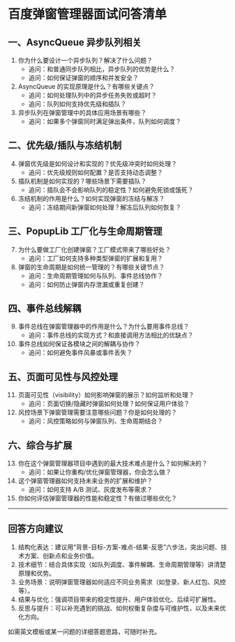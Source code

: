 # 百度弹窗管理器面试问答清单

## 一、AsyncQueue 异步队列相关
1. 你为什么要设计一个异步队列？解决了什么问题？
   - 追问：和普通同步队列相比，异步队列的优势是什么？
   - 追问：如何保证弹窗的顺序和并发安全？
2. AsyncQueue 的实现原理是什么？有哪些关键点？
   - 追问：如何处理队列中的异步任务失败或超时？
   - 追问：队列如何支持优先级和插队？
3. 异步队列在弹窗管理中的具体应用场景有哪些？
   - 追问：如果多个弹窗同时满足弹出条件，队列如何调度？

## 二、优先级/插队与冻结机制
4. 弹窗优先级是如何设计和实现的？优先级冲突时如何处理？
   - 追问：优先级规则如何配置？是否支持动态调整？
5. 插队机制是如何实现的？哪些场景下需要插队？
   - 追问：插队会不会影响队列的稳定性？如何避免死锁或饿死？
6. 冻结机制的作用是什么？如何实现弹窗的冻结与解冻？
   - 追问：冻结期间新弹窗如何处理？解冻后队列如何恢复？

## 三、PopupLib 工厂化与生命周期管理
7. 为什么要做工厂化创建弹窗？工厂模式带来了哪些好处？
   - 追问：工厂如何支持多种类型弹窗的扩展和复用？
8. 弹窗的生命周期是如何统一管理的？有哪些关键节点？
   - 追问：生命周期管理如何与队列、事件总线协作？
   - 追问：如何防止弹窗内存泄漏或重复创建？

## 四、事件总线解耦
9. 事件总线在弹窗管理器中的作用是什么？为什么要用事件总线？
   - 追问：事件总线的实现方式？和直接调用方法相比的优缺点？
10. 事件总线如何保证各模块之间的解耦与协作？
    - 追问：如何避免事件风暴或事件丢失？

## 五、页面可见性与风控处理
11. 页面可见性（visibility）如何影响弹窗的展示？如何监听和处理？
    - 追问：页面切换/隐藏时弹窗如何处理？如何保证用户体验？
12. 风控场景下弹窗管理需要注意哪些问题？你是如何处理的？
    - 追问：风控策略如何与弹窗队列、生命周期结合？

## 六、综合与扩展
13. 你在这个弹窗管理器项目中遇到的最大技术难点是什么？如何解决的？
    - 追问：如果让你重构/优化弹窗管理器，你会怎么做？
14. 这个弹窗管理器如何支持未来业务的扩展和维护？
    - 追问：如何支持 A/B 测试、灰度发布等需求？
15. 你如何评估弹窗管理器的性能和稳定性？有做过哪些优化？

---

## 回答方向建议

1. 结构化表达：建议用“背景-目标-方案-难点-结果-反思”六步法，突出问题、技术方案、创新点和业务价值。
2. 技术细节：结合具体实现（如队列调度、事件解耦、生命周期管理等）讲清楚原理和优势。
3. 业务场景：说明弹窗管理器如何适应不同业务需求（如登录、新人红包、风控等）。
4. 结果与优化：强调项目带来的稳定性提升、用户体验优化、后续可扩展性。
5. 反思与提升：可以补充遇到的挑战、如何权衡复杂度与可维护性，以及未来优化方向。

如需英文模板或某一问题的详细答题思路，可随时补充。
